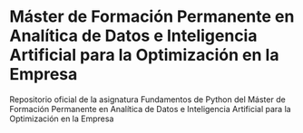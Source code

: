 # Máster de Formación Permanente en Analítica de Datos e Inteligencia Artificial para la Optimización en la Empresa
Repositorio oficial de la asignatura Fundamentos de Python del Máster de Formación Permanente en Analítica de Datos e Inteligencia Artificial para la Optimización en la Empresa
